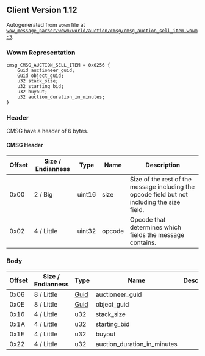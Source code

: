 ## Client Version 1.12

Autogenerated from `wowm` file at [`wow_message_parser/wowm/world/auction/cmsg/cmsg_auction_sell_item.wowm:3`](https://github.com/gtker/wow_messages/tree/main/wow_message_parser/wowm/world/auction/cmsg/cmsg_auction_sell_item.wowm#L3).

### Wowm Representation
```rust,ignore
cmsg CMSG_AUCTION_SELL_ITEM = 0x0256 {
    Guid auctioneer_guid;
    Guid object_guid;
    u32 stack_size;
    u32 starting_bid;
    u32 buyout;
    u32 auction_duration_in_minutes;
}
```
### Header
CMSG have a header of 6 bytes.

#### CMSG Header
| Offset | Size / Endianness | Type   | Name   | Description |
| ------ | ----------------- | ------ | ------ | ----------- |
| 0x00   | 2 / Big           | uint16 | size   | Size of the rest of the message including the opcode field but not including the size field.|
| 0x02   | 4 / Little        | uint32 | opcode | Opcode that determines which fields the message contains.|
### Body
| Offset | Size / Endianness | Type | Name | Description |
| ------ | ----------------- | ---- | ---- | ----------- |
| 0x06 | 8 / Little | [Guid](../spec/packed-guid.md) | auctioneer_guid |  |
| 0x0E | 8 / Little | [Guid](../spec/packed-guid.md) | object_guid |  |
| 0x16 | 4 / Little | u32 | stack_size |  |
| 0x1A | 4 / Little | u32 | starting_bid |  |
| 0x1E | 4 / Little | u32 | buyout |  |
| 0x22 | 4 / Little | u32 | auction_duration_in_minutes |  |
